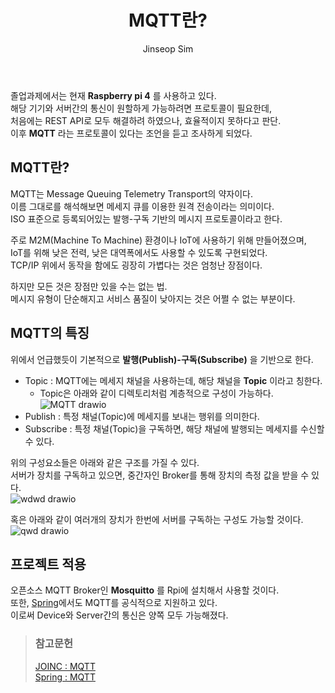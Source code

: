 ﻿---
layout: post
title: "MQTT란?"
categories: GraduationProject
tags: [theory]
author:
  - Jinseop Sim
toc: true
---
졸업과제에서는 현재 __Raspberry pi 4__ 를 사용하고 있다.  
해당 기기와 서버간의 통신이 원할하게 가능하려면 프로토콜이 필요한데,  
처음에는 REST API로 모두 해결하려 하였으나, 효율적이지 못하다고 판단.  
이후 __MQTT__ 라는 프로토콜이 있다는 조언을 듣고 조사하게 되었다.  

## MQTT란?
MQTT는 Message Queuing Telemetry Transport의 약자이다.  
이름 그대로를 해석해보면 메세지 큐를 이용한 원격 전송이라는 의미이다.  
ISO 표준으로 등록되어있는 발행-구독 기반의 메시지 프로토콜이라고 한다.  

주로 M2M(Machine To Machine) 환경이나 IoT에 사용하기 위해 만들어졌으며,  
IoT를 위해 낮은 전력, 낮은 대역폭에서도 사용할 수 있도록 구현되었다.  
TCP/IP 위에서 동작을 함에도 굉장히 가볍다는 것은 엄청난 장점이다.  

하지만 모든 것은 장점만 있을 수는 없는 법.  
메시지 유형이 단순해지고 서비스 품질이 낮아지는 것은 어쩔 수 없는 부분이다.  

## MQTT의 특징
위에서 언급했듯이 기본적으로 __발행(Publish)-구독(Subscribe)__ 을 기반으로 한다.  
- Topic : MQTT에는 메세지 채널을 사용하는데, 해당 채널을 __Topic__ 이라고 칭한다.
  - Topic은 아래와 같이 디렉토리처럼 계층적으로 구성이 가능하다.
  ![MQTT drawio](https://github.com/Jinseop-Sim/Jinseop-Sim.github.io/assets/71700079/96795d48-075a-4507-91b3-e9c8b22c9c2c)  
- Publish : 특정 채널(Topic)에 메세지를 보내는 행위를 의미한다.
- Subscribe : 특정 채널(Topic)을 구독하면, 해당 채널에 발행되는 메세지를 수신할 수 있다.

위의 구성요소들은 아래와 같은 구조를 가질 수 있다.  
서버가 장치를 구독하고 있으면, 중간자인 Broker를 통해 장치의 측정 값을 받을 수 있다.  
![wdwd drawio](https://github.com/Jinseop-Sim/Jinseop-Sim.github.io/assets/71700079/0b5d5757-917c-4fb1-9b93-5339a60dc9b5)  

혹은 아래와 같이 여러개의 장치가 한번에 서버를 구독하는 구성도 가능할 것이다.  
![qwd drawio](https://github.com/Jinseop-Sim/Jinseop-Sim.github.io/assets/71700079/e85dd1e9-1cc8-46d7-888d-b63f57c6c49d)  

## 프로젝트 적용
오픈소스 MQTT Broker인 __Mosquitto__ 를 Rpi에 설치해서 사용할 것이다.  
또한, [Spring](https://docs.spring.io/spring-integration/reference/html/mqtt.html)에서도 MQTT를 공식적으로 지원하고 있다.  
이로써 Device와 Server간의 통신은 양쪽 모두 가능해졌다.  

> ### 참고문헌
> [JOINC : MQTT](https://www.joinc.co.kr/w/man/12/MQTT/Tutorial)  
> [Spring : MQTT](https://docs.spring.io/spring-integration/reference/html/mqtt.html)  
